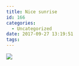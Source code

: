 ```yaml
---
title: Nice sunrise
id: 166
categories:
  - Uncategorized
date: 2017-09-27 13:19:51
tags:
---
```


[![](https://macdonaldsterblog.files.wordpress.com/2017/09/wp-image-1694513885.jpg)](https://macdonaldsterblog.files.wordpress.com/2017/09/wp-image-1694513885.jpg)